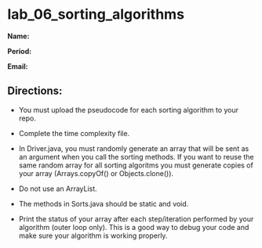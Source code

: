 # lab_06_sorting_algorithms

**Name:**

**Period:**

**Email:**

## Directions:

* You must upload the pseudocode for each sorting algorithm to your repo.

* Complete the time complexity file. 

* In Driver.java, you must randomly generate an array that will be sent as an argument when you call the sorting methods. If you want to reuse the same random array for all sorting algoritms you must generate copies of your array (Arrays.copyOf() or Objects.clone()).

* Do not use an ArrayList.
  
* The methods in Sorts.java should be static and void.

* Print the status of your array after each step/iteration performed by your algorithm (outer loop only). This is a good way to debug your code and make sure your algorithm is working properly.
